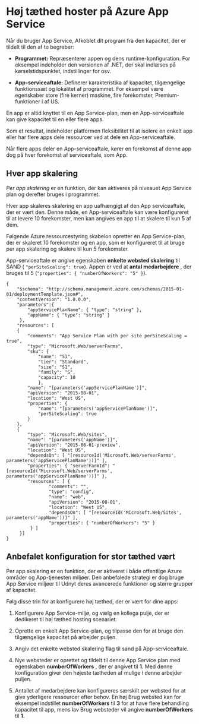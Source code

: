<properties
    pageTitle="Høj tæthed hoster på Azure App Service | Microsoft Azure"
    description="Høj tæthed hoster på Azure App Service"
    authors="btardif"
    manager="wpickett"
    editor=""
    services="app-service\web"
    documentationCenter=""/>

<tags
    ms.service="app-service-web"
    ms.workload="web"
    ms.tgt_pltfrm="na"
    ms.devlang="multiple"
    ms.topic="article"
    ms.date="10/24/2016"
    ms.author="byvinyal"/>

# <a name="high-density-hosting-on-azure-app-service"></a>Høj tæthed hoster på Azure App Service

Når du bruger App Service, Afkoblet dit program fra den kapacitet, der er tildelt til den af to begreber:

- **Programmet:** Repræsenterer appen og dens runtime-konfiguration. For eksempel indeholder den versionen af .NET, der skal indlæses på kørselstidspunktet, indstillinger for osv.

- **App-serviceaftale:** Definerer karakteristika af kapacitet, tilgængelige funktionssæt og lokalitet af programmet. For eksempel være egenskaber store (fire kerner) maskine, fire forekomster, Premium-funktioner i af US.

En app er altid knyttet til en App Service-plan, men en App-serviceaftale kan give kapacitet til en eller flere apps.

Som et resultat, indeholder platformen fleksibilitet til at isolere en enkelt app eller har flere apps dele ressourcer ved at dele en App-serviceaftale.

Når flere apps deler en App-serviceaftale, kører en forekomst af denne app dog på hver forekomst af serviceaftale, som App.

## <a name="per-app-scaling"></a>Hver app skalering
*Per app skalering* er en funktion, der kan aktiveres på niveauet App Service plan og derefter bruges i programmet.

Hver app skaleres skalering en app uafhængigt af den App serviceaftale, der er vært den. Denne måde, en App-serviceaftale kan være konfigureret til at levere 10 forekomster, men kan angives en app til at skalere til kun 5 af dem.

Følgende Azure ressourcestyring skabelon opretter en App Service-plan, der er skaleret 10 forekomster og en app, som er konfigureret til at bruge per app skalering og skalere til kun 5 forekomster.

App-serviceaftale er angive egenskaben **enkelte websted skalering** til SAND ( `"perSiteScaling": true`). Appen er ved at **antal medarbejdere** , der bruges til 5 (`"properties": { "numberOfWorkers": "5" }`).

    {
        "$schema": "http://schema.management.azure.com/schemas/2015-01-01/deploymentTemplate.json#",
        "contentVersion": "1.0.0.0",
        "parameters":{
            "appServicePlanName": { "type": "string" },
            "appName": { "type": "string" }
         },
        "resources": [
        {
            "comments": "App Service Plan with per site perSiteScaling = true",
            "type": "Microsoft.Web/serverFarms",
            "sku": {
                "name": "S1",
                "tier": "Standard",
                "size": "S1",
                "family": "S",
                "capacity": 10
                },
            "name": "[parameters('appServicePlanName')]",
            "apiVersion": "2015-08-01",
            "location": "West US",
            "properties": {
                "name": "[parameters('appServicePlanName')]",
                "perSiteScaling": true
            }
        },
        {
            "type": "Microsoft.Web/sites",
            "name": "[parameters('appName')]",
            "apiVersion": "2015-08-01-preview",
            "location": "West US",
            "dependsOn": [ "[resourceId('Microsoft.Web/serverFarms', parameters('appServicePlanName'))]" ],
            "properties": { "serverFarmId": "[resourceId('Microsoft.Web/serverFarms', parameters('appServicePlanName'))]" },
            "resources": [ {
                    "comments": "",
                    "type": "config",
                    "name": "web",
                    "apiVersion": "2015-08-01",
                    "location": "West US",
                    "dependsOn": [ "[resourceId('Microsoft.Web/Sites', parameters('appName'))]" ],
                    "properties": { "numberOfWorkers": "5" }
             } ]
         }]
    }


## <a name="recommended-configuration-for-high-density-hosting"></a>Anbefalet konfiguration for stor tæthed vært

Per app skalering er en funktion, der er aktiveret i både offentlige Azure områder og App-tjenesten miljøer. Den anbefalede strategi er dog bruge App Service miljøer til Udnyt deres avancerede funktioner og større grupper af kapacitet.  

Følg disse trin for at konfigurere høj tæthed, der er vært for dine apps:

1. Konfigurere App Service-miljø, og vælg en kollega pulje, der er dedikeret til høj tæthed hosting scenariet.

1. Oprette en enkelt App Service-plan, og tilpasse den for at bruge den tilgængelige kapacitet på arbejder puljen.

1. Angiv det enkelte websted skalering flag til sand på App-serviceaftale.

1. Nye websteder er oprettet og tildelt til denne App Service plan med egenskaben **numberOfWorkers** , der er angivet til **1**. Med denne konfiguration giver den højeste tætheden af mulige i denne arbejder puljen.

1. Antallet af medarbejdere kan konfigureres særskilt per websted for at give yderligere ressourcer efter behov. En høj Brug websted kan for eksempel indstillet **numberOfWorkers** til **3** for at have flere behandling kapacitet til app, mens lav Brug websteder vil angive **numberOfWorkers** til **1**.
